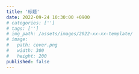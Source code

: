 ```yaml
---
title: '标题'
date: 2022-09-24 10:30:00 +0900
# categories: ['']
# tags: ['']
# img_path: /assets/images/2022-xx-xx-template/
# image:
#   path: cover.png
#   width: 300
#   height: 200
published: false
---
```

